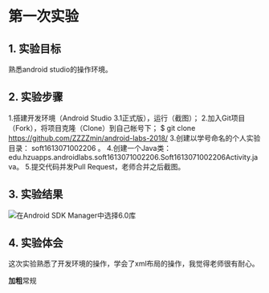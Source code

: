 # 第一次实验 

## 1. 实验目标
熟悉android studio的操作环境。

## 2. 实验步骤
1.搭建开发环境（Android Studio 3.1正式版），运行（截图）；
2.加入Git项目（Fork），将项目克隆（Clone）到自己帐号下；
$ git clone https://github.com/ZZZZmin/android-labs-2018/
3.创建以学号命名的个人实验目录：
soft1613071002206 。
4.创建一个Java类：edu.hzuapps.androidlabs.soft1613071002206.Soft1613071002206Activity.java。
5.提交代码并发Pull Request，老师合并之后截图。



## 3. 实验结果

![在Android SDK Manager中选择6.0库](https://github.com/ZZZZmin/android-labs-2018/blob/master/soft1613071002206/soft1613071002206.PNG "配置教育网下载代理")


## 4. 实验体会
这次实验熟悉了开发环境的操作，学会了xml布局的操作，我觉得老师很有耐心。

**加粗**常规
